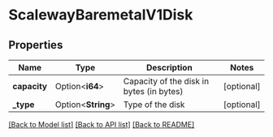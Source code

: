 # ScalewayBaremetalV1Disk

## Properties

Name | Type | Description | Notes
------------ | ------------- | ------------- | -------------
**capacity** | Option<**i64**> | Capacity of the disk in bytes (in bytes) | [optional]
**_type** | Option<**String**> | Type of the disk | [optional]

[[Back to Model list]](../README.md#documentation-for-models) [[Back to API list]](../README.md#documentation-for-api-endpoints) [[Back to README]](../README.md)


